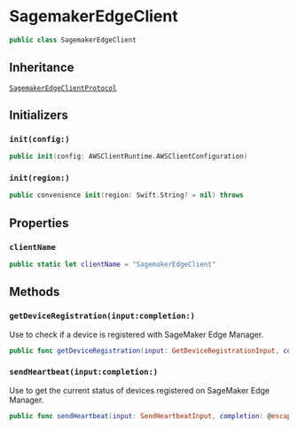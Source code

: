 # SagemakerEdgeClient

``` swift
public class SagemakerEdgeClient 
```

## Inheritance

[`SagemakerEdgeClientProtocol`](/aws-sdk-swift/reference/0.x/AWSSagemakerEdge/SagemakerEdgeClientProtocol)

## Initializers

### `init(config:)`

``` swift
public init(config: AWSClientRuntime.AWSClientConfiguration) 
```

### `init(region:)`

``` swift
public convenience init(region: Swift.String? = nil) throws 
```

## Properties

### `clientName`

``` swift
public static let clientName = "SagemakerEdgeClient"
```

## Methods

### `getDeviceRegistration(input:completion:)`

Use to check if a device is registered with SageMaker Edge Manager.

``` swift
public func getDeviceRegistration(input: GetDeviceRegistrationInput, completion: @escaping (ClientRuntime.SdkResult<GetDeviceRegistrationOutputResponse, GetDeviceRegistrationOutputError>) -> Void)
```

### `sendHeartbeat(input:completion:)`

Use to get the current status of devices registered on SageMaker Edge Manager.

``` swift
public func sendHeartbeat(input: SendHeartbeatInput, completion: @escaping (ClientRuntime.SdkResult<SendHeartbeatOutputResponse, SendHeartbeatOutputError>) -> Void)
```
